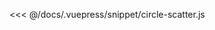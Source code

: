 <ClientOnly>
  <code-view name="circle-scatter" :is-code-view="false"/>
</ClientOnly>

<<< @/docs/.vuepress/snippet/circle-scatter.js
